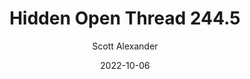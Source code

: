 ---
layout: podcast
title: "Hidden Open Thread 244.5"
author: Scott Alexander
description: https://astralcodexten.substack.com/p/hidden-open-thread-2445
date: 2022-10-06
length: 36204
duration: 9
guid: hidden-open-thread-2445
---
